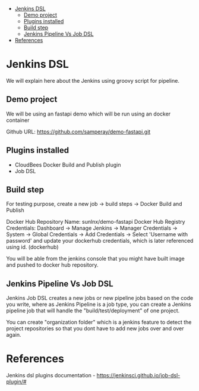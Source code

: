 - [Jenkins DSL](#jenkins-dsl)
  - [Demo project](#demo-project)
  - [Plugins installed](#plugins-installed)
  - [Build step](#build-step)
  - [Jenkins Pipeline Vs Job DSL](#jenkins-pipeline-vs-job-dsl)
- [References](#references)


# Jenkins DSL

We will explain here about the Jenkins using groovy script for pipeline.

## Demo project

We will be using an fastapi demo which will be run using an docker container

Github URL: https://github.com/samperay/demo-fastapi.git

## Plugins installed

- CloudBees Docker Build and Publish plugin 
- Job DSL

## Build step

For testing purpose, create a new job -> build steps -> Docker Build and Publish

Docker Hub Repository Name: sunlnx/demo-fastapi
Docker Hub Registry Credentials: Dashboard -> Manage Jenkins -> Manager Credentials -> System -> Global Credentials -> Add Credentials -> Select 'Username with password' and update your dockerhub credentials, which is later referenced using id. (dockerhub)

You will be able from the jenkins console that you might have built image and pushed to docker hub repository.

## Jenkins Pipeline Vs Job DSL

Jenkins Job DSL creates a new jobs or new pipeline jobs based on the code you write, where as Jenkins Pipeline is a job type, you can create a Jenkins pipeline job that will handle the "build/test/deployment" of one project. 

You can create "organization folder" which is a jenkins feature to detect the project repositories so that you dont have to add new jobs over and over again.


# References 

Jenkins dsl plugins documentation - https://jenkinsci.github.io/job-dsl-plugin/#

